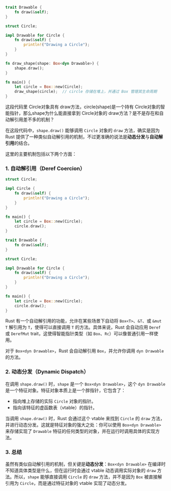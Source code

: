 ```rust
trait Drawable {
    fn draw(&self);
}

struct Circle;

impl Drawable for Circle {
    fn draw(&self) {
        println!("Drawing a Circle");
    }
}

fn draw_shape(shape: Box<dyn Drawable>) {
    shape.draw();
}

fn main() {
    let circle = Box::new(Circle);
    draw_shape(circle);  // circle 存储在堆上，并通过 Box 管理其生命周期
}
```

这段代码里 Circle对象具有 draw方法，circle(shape)是一个持有 Circle对象的智能指针，那么shape为什么能直接拿到 Circle对象的 draw方法？是不是存在和自动解引用差不多的机制？

在这段代码中，`shape.draw()` 能够调用 `Circle` 对象的 `draw` 方法，确实是因为 Rust 提供了一种类似自动解引用的机制，不过更准确的说法是**动态分发**与**自动解引用**的结合。

这里的主要机制包括以下两个方面：

### 1. **自动解引用（Deref Coercion）**
```rust
struct Circle;

impl Circle {
    fn draw(&self) {
        println!("Drawing a Circle");
    }
}

fn main() {
    let circle = Box::new(Circle);
    circle.draw();
}
```
```rust
trait Drawable {
    fn draw(&self);
}

struct Circle;

impl Drawable for Circle {
    fn draw(&self) {
        println!("Drawing a Circle");
    }
}

fn main() {
    let circle = Box::new(Circle);
    circle.draw();
}
```

Rust 有一个自动解引用的功能，允许在某些场景下自动将 `Box<T>`、`&T`、或 `&mut T` 解引用为 `T`，使得可以直接调用 `T` 的方法。具体来说，Rust 会自动应用 `Deref` 或 `DerefMut` trait，这使得智能指针类型（如 `Box`、`Rc`）可以像普通引用一样使用。

对于 `Box<dyn Drawable>`，Rust 会自动解引用 `Box`，并允许你调用 `dyn Drawable` 的方法。

### 2. **动态分发（Dynamic Dispatch）**
在调用 `shape.draw()` 时，`shape` 是一个 `Box<dyn Drawable>`，这个 `dyn Drawable` 是一个特征对象。特征对象本质上是一个胖指针，它包含了：
- 指向堆上存储的实际 `Circle` 对象的指针。
- 指向该特征的虚函数表（vtable）的指针。

当调用 `shape.draw()` 时，Rust 会通过这个 vtable 来找到 `Circle` 的 `draw` 方法，并进行动态分发。这就是特征对象的强大之处：你可以使用 `Box<dyn Drawable>` 来存储实现了 `Drawable` 特征的任何类型的对象，并在运行时调用具体的实现方法。

### 3. **总结**
虽然有类似自动解引用的机制，但关键是**动态分发**：`Box<dyn Drawable>` 在编译时不知道具体类型是什么，但在运行时会通过 vtable 动态调用实际对象的 `draw` 方法。所以，`shape` 能够直接调用 `Circle` 的 `draw` 方法，并不是因为 `Box` 被直接解引用为 `Circle`，而是通过特征对象的 vtable 实现了动态分发。
